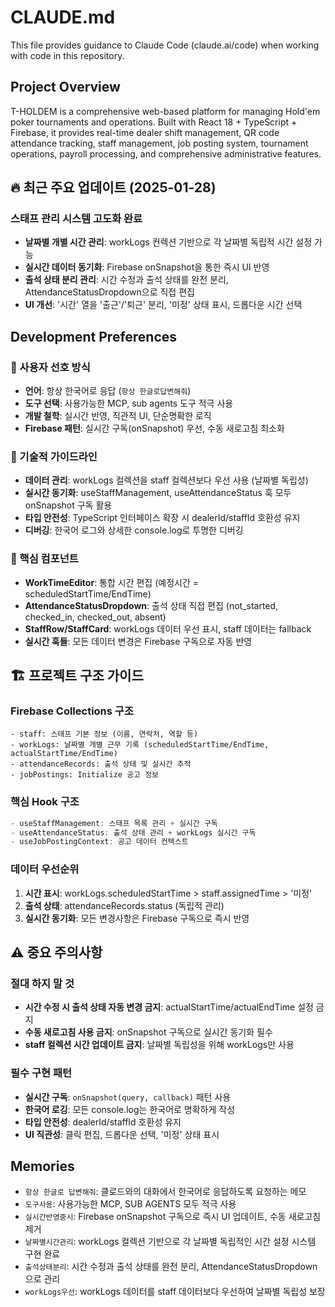 # CLAUDE.md

This file provides guidance to Claude Code (claude.ai/code) when working with code in this repository.

## Project Overview

T-HOLDEM is a comprehensive web-based platform for managing Hold'em poker tournaments and operations. Built with React 18 + TypeScript + Firebase, it provides real-time dealer shift management, QR code attendance tracking, staff management, job posting system, tournament operations, payroll processing, and comprehensive administrative features.

## 🔥 최근 주요 업데이트 (2025-01-28)

### 스태프 관리 시스템 고도화 완료
- **날짜별 개별 시간 관리**: workLogs 컨렉션 기반으로 각 날짜별 독립적 시간 설정 가능
- **실시간 데이터 동기화**: Firebase onSnapshot을 통한 즉시 UI 반영
- **출석 상태 분리 관리**: 시간 수정과 출석 상태를 완전 분리, AttendanceStatusDropdown으로 직접 편집
- **UI 개선**: '시간' 열을 '출근'/'퇴근' 분리, '미정' 상태 표시, 드롭다운 시간 선택

## Development Preferences

### 🌟 사용자 선호 방식
- **언어**: 항상 한국어로 응답 (`항상 한글로답변해줘`)
- **도구 선택**: 사용가능한 MCP, sub agents 도구 적극 사용
- **개발 철학**: 실시간 반영, 직관적 UI, 단순명확한 로직
- **Firebase 패턴**: 실시간 구독(onSnapshot) 우선, 수동 새로고침 최소화

### 🔧 기술적 가이드라인
- **데이터 관리**: workLogs 컬렉션을 staff 컬렉션보다 우선 사용 (날짜별 독립성)
- **실시간 동기화**: useStaffManagement, useAttendanceStatus 훅 모두 onSnapshot 구독 활용
- **타입 안전성**: TypeScript 인터페이스 확장 시 dealerId/staffId 호환성 유지
- **디버깅**: 한국어 로그와 상세한 console.log로 투명한 디버깅

### 🎯 핵심 컴포넌트
- **WorkTimeEditor**: 통합 시간 편집 (예정시간 = scheduledStartTime/EndTime)
- **AttendanceStatusDropdown**: 출석 상태 직접 편집 (not_started, checked_in, checked_out, absent)
- **StaffRow/StaffCard**: workLogs 데이터 우선 표시, staff 데이터는 fallback
- **실시간 훅들**: 모든 데이터 변경은 Firebase 구독으로 자동 반영

## 🏗️ 프로젝트 구조 가이드

### Firebase Collections 구조
```
- staff: 스태프 기본 정보 (이름, 연락처, 역할 등)
- workLogs: 날짜별 개별 근무 기록 (scheduledStartTime/EndTime, actualStartTime/EndTime)
- attendanceRecords: 출석 상태 및 실시간 추적
- jobPostings: Initialize 공고 정보
```

### 핵심 Hook 구조
```typescript
- useStaffManagement: 스태프 목록 관리 + 실시간 구독
- useAttendanceStatus: 출석 상태 관리 + workLogs 실시간 구독  
- useJobPostingContext: 공고 데이터 컨텍스트
```

### 데이터 우선순위
1. **시간 표시**: workLogs.scheduledStartTime > staff.assignedTime > '미정'
2. **출석 상태**: attendanceRecords.status (독립적 관리)
3. **실시간 동기화**: 모든 변경사항은 Firebase 구독으로 즉시 반영

## ⚠️ 중요 주의사항

### 절대 하지 말 것
- **시간 수정 시 출석 상태 자동 변경 금지**: actualStartTime/actualEndTime 설정 금지
- **수동 새로고침 사용 금지**: onSnapshot 구독으로 실시간 동기화 필수
- **staff 컬렉션 시간 업데이트 금지**: 날짜별 독립성을 위해 workLogs만 사용

### 필수 구현 패턴
- **실시간 구독**: `onSnapshot(query, callback)` 패턴 사용
- **한국어 로깅**: 모든 console.log는 한국어로 명확하게 작성
- **타입 안전성**: dealerId/staffId 호환성 유지
- **UI 직관성**: 클릭 편집, 드롭다운 선택, '미정' 상태 표시

## Memories

- `항상 한글로 답변해줘`: 클로드와의 대화에서 한국어로 응답하도록 요청하는 메모
- `도구사용`: 사용가능한 MCP, SUB AGENTS 모두 적극 사용
- `실시간반영중시`: Firebase onSnapshot 구독으로 즉시 UI 업데이트, 수동 새로고침 제거
- `날짜별시간관리`: workLogs 컬렉션 기반으로 각 날짜별 독립적인 시간 설정 시스템 구현 완료
- `출석상태분리`: 시간 수정과 출석 상태를 완전 분리, AttendanceStatusDropdown으로 관리
- `workLogs우선`: workLogs 데이터를 staff 데이터보다 우선하여 날짜별 독립성 보장